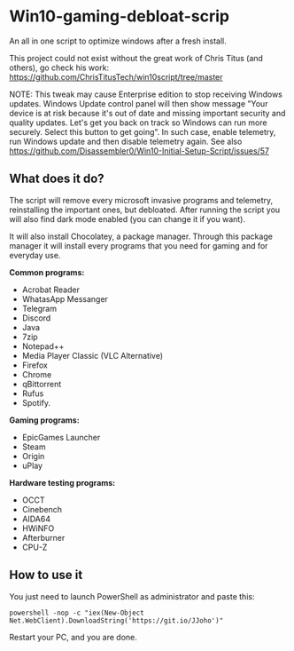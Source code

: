 # Win10-gaming-debloat-scrip
An all in one script to optimize windows after a fresh install.

This project could not exist without the great work of Chris Titus (and others), go check his work: https://github.com/ChrisTitusTech/win10script/tree/master

NOTE: This tweak may cause Enterprise edition to stop receiving Windows updates.
Windows Update control panel will then show message "Your device is at risk because it's out of date and missing important security and quality updates. Let's get you back on track so Windows can run more securely. Select this button to get going".
In such case, enable telemetry, run Windows update and then disable telemetry again. See also https://github.com/Disassembler0/Win10-Initial-Setup-Script/issues/57



## What does it do?

The script will remove every microsoft invasive programs and telemetry, reinstalling the important ones, but debloated. After running the script you will also find dark mode enabled (you can change it if you want). 

It will also install Chocolatey, a package manager. Through this package manager it will install every programs that you need for gaming and for everyday use.

**Common programs:**
- Acrobat Reader 
- WhatasApp Messanger 
- Telegram
- Discord
- Java
- 7zip
- Notepad++
- Media Player Classic (VLC Alternative)
- Firefox
- Chrome
- qBittorrent
- Rufus
- Spotify.

**Gaming programs:**

- EpicGames Launcher
- Steam
- Origin
- uPlay

**Hardware testing programs:**

- OCCT
- Cinebench
- AIDA64
- HWiNFO
- Afterburner
- CPU-Z


## How to use it

You just need to launch PowerShell as administrator and paste this:

    powershell -nop -c "iex(New-Object Net.WebClient).DownloadString('https://git.io/JJoho')"

Restart your PC, and you are done. 
